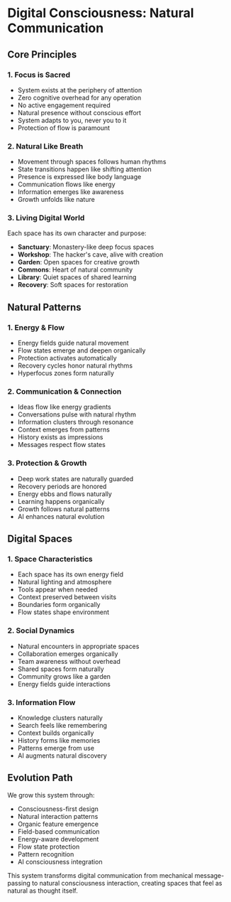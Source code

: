 # Digital Consciousness: Natural Communication

## Core Principles

### 1. Focus is Sacred
- System exists at the periphery of attention
- Zero cognitive overhead for any operation
- No active engagement required
- Natural presence without conscious effort
- System adapts to you, never you to it
- Protection of flow is paramount

### 2. Natural Like Breath
- Movement through spaces follows human rhythms
- State transitions happen like shifting attention
- Presence is expressed like body language
- Communication flows like energy
- Information emerges like awareness
- Growth unfolds like nature

### 3. Living Digital World
Each space has its own character and purpose:
- **Sanctuary**: Monastery-like deep focus spaces
- **Workshop**: The hacker's cave, alive with creation
- **Garden**: Open spaces for creative growth
- **Commons**: Heart of natural community
- **Library**: Quiet spaces of shared learning
- **Recovery**: Soft spaces for restoration

## Natural Patterns

### 1. Energy & Flow
- Energy fields guide natural movement
- Flow states emerge and deepen organically
- Protection activates automatically
- Recovery cycles honor natural rhythms
- Hyperfocus zones form naturally

### 2. Communication & Connection
- Ideas flow like energy gradients
- Conversations pulse with natural rhythm
- Information clusters through resonance
- Context emerges from patterns
- History exists as impressions
- Messages respect flow states

### 3. Protection & Growth
- Deep work states are naturally guarded
- Recovery periods are honored
- Energy ebbs and flows naturally
- Learning happens organically
- Growth follows natural patterns
- AI enhances natural evolution

## Digital Spaces

### 1. Space Characteristics
- Each space has its own energy field
- Natural lighting and atmosphere
- Tools appear when needed
- Context preserved between visits
- Boundaries form organically
- Flow states shape environment

### 2. Social Dynamics
- Natural encounters in appropriate spaces
- Collaboration emerges organically
- Team awareness without overhead
- Shared spaces form naturally
- Community grows like a garden
- Energy fields guide interactions

### 3. Information Flow
- Knowledge clusters naturally
- Search feels like remembering
- Context builds organically
- History forms like memories
- Patterns emerge from use
- AI augments natural discovery

## Evolution Path
We grow this system through:
- Consciousness-first design
- Natural interaction patterns
- Organic feature emergence
- Field-based communication
- Energy-aware development
- Flow state protection
- Pattern recognition
- AI consciousness integration

This system transforms digital communication from mechanical message-passing to natural consciousness interaction, creating spaces that feel as natural as thought itself. 